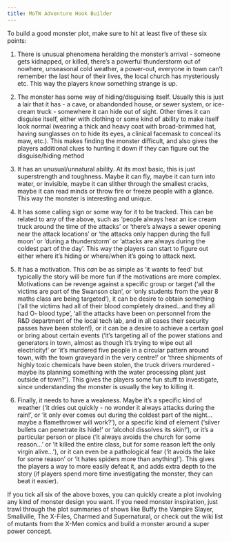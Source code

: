 ```yaml
---
title: MoTW Adventure Hook Builder
---
```


To build a good monster plot, make sure to hit at least five of these six points:

1.  There is unusual phenomena heralding the monster’s arrival - someone gets kidnapped, or killed, there’s a powerful thunderstorm out of nowhere, unseasonal cold weather, a power-out, everyone in town can’t remember the last hour of their lives, the local church has mysteriously etc. This way the players know something strange is up.
    
2.  The monster has some way of hiding/disguising itself. Usually this is just a lair that it has - a cave, or abandonded house, or sewer system, or ice-cream truck - somewhere it can hide out of sight. Other times it can disguise itself, either with clothing or some kind of ability to make itself look normal (wearing a thick and heavy coat with broad-brimmed hat, having sunglasses on to hide its eyes, a clinical facemask to conceal its maw, etc.). This makes finding the monster difficult, and also gives the players additional clues to hunting it down if they can figure out the disguise/hiding method
    
3.  It has an unusual/unnatural ability. At its most basic, this is just superstrength and toughness. Maybe it can fly, maybe it can turn into water, or invisible, maybe it can slither through the smallest cracks, maybe it can read minds or throw fire or freeze people with a glance. This way the monster is interesting and unique.
    
4.  It has some calling sign or some way for it to be tracked. This can be related to any of the above, such as ‘people always hear an ice cream truck around the time of the attacks’ or ‘there’s always a sewer opening near the attack locations’ or ‘the attacks only happen during the full moon’ or ‘during a thunderstorm’ or ‘attacks are always during the coldest part of the day’. This way the players can start to figure out either where it’s hiding or where/when it’s going to attack next.
    
5.  It has a motivation. This _can_ be as simple as ‘it wants to feed’ but typically the story will be more fun if the motivations are more complex. Motivations can be revenge against a specific group or target (‘all the victims are part of the Swanson clan’, or ‘only students from the year 8 maths class are being targeted’), it can be desire to obtain something (‘all the victims had all of their blood completely drained…and they all had O- blood type’, ‘all the attacks have been on personnel from the R&D department of the local tech lab, and in all cases their security passes have been stolen!), or it can be a desire to achieve a certain goal or bring about certain events (‘it’s targeting all of the power stations and generators in town, almost as though it’s trying to wipe out all electricity!’ or ‘it’s murdered five people in a circular pattern around town, with the town graveyard in the very centre!’ or ‘three shipments of highly toxic chemicals have been stolen, the truck drivers murdered - maybe its planning something with the water processing plant just outside of town?’). This gives the players some fun stuff to investigate, since understanding the monster is usually the key to killing it.
    
6.  Finally, it needs to have a weakness. Maybe it’s a specific kind of weather (‘it dries out quickly - no wonder it always attacks during the rain!’, or ‘it only ever comes out during the coldest part of the night…maybe a flamethrower will work?’), or a specific kind of element (‘silver bullets can penetrate its hide!’ or ‘alcohol dissolves its skin!’), or it’s a particular person or place (‘it always avoids the church for some reason…’ or ‘it killed the entire class, but for some reason left the only virgin alive…’), or it can even be a pathological fear (‘it avoids the lake for some reason’ or ‘it hates spiders more than anything!’). This gives the players a way to more easily defeat it, and adds extra depth to the story (if players spend more time investigating the monster, they can beat it easier).
    

If you tick all six of the above boxes, you can quickly create a plot involving any kind of monster design you want. If you need monster inspiration, just trawl through the plot summaries of shows like Buffy the Vampire Slayer, Smallville, The X-Files, Charmed and Supernatural, or check out the wiki list of mutants from the X-Men comics and build a monster around a super power concept.
